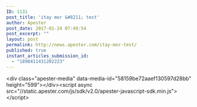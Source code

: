 ```yaml
---
ID: 1131
post_title: 'itay mor &#8211; test'
author: Apester
post_date: 2017-01-24 07:49:54
post_excerpt: ""
layout: post
permalink: http://news.apester.com/itay-mor-test/
published: true
instant_articles_submission_id:
  - "1890411431202223"
---
```

&lt;div class="apester-media" data-media-id="58159be72aaef130597d28bb" height="599"&gt;&lt;/div&gt;&lt;script async src="//static.apester.com/js/sdk/v2.0/apester-javascript-sdk.min.js"&gt;&lt;/script&gt;